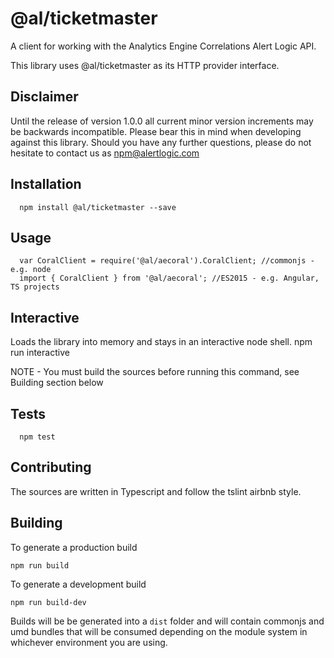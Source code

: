   @al/ticketmaster
=========

A client for working with the Analytics Engine Correlations Alert Logic API.

This library uses @al/ticketmaster as its HTTP provider interface.

## Disclaimer

Until the release of version 1.0.0 all current minor version increments may be backwards incompatible. Please bear this in mind when developing against this library. Should you have any further questions, please do not hesitate to contact us as [npm@alertlogic.com](mailto:npm@alertlogic.com)

## Installation

      npm install @al/ticketmaster --save

## Usage

      var CoralClient = require('@al/aecoral').CoralClient; //commonjs - e.g. node
      import { CoralClient } from '@al/aecoral'; //ES2015 - e.g. Angular, TS projects

## Interactive

  Loads the library into memory and stays in an interactive node shell.
    npm run interactive

  NOTE - You must build the sources before running this command, see Building section below

## Tests

      npm test

## Contributing

The sources are written in Typescript and follow the tslint airbnb style.

## Building

To generate a production build

    npm run build

To generate a development build

    npm run build-dev

Builds will be be generated into a `dist` folder and will contain commonjs and umd bundles that will be consumed depending on the module system in whichever environment you are using.
